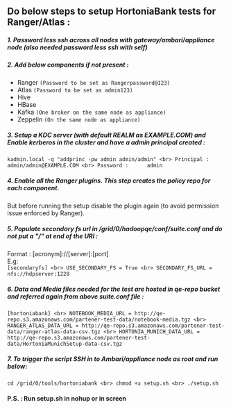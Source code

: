 ## Do below steps to setup HortoniaBank tests for Ranger/Atlas :

##### 1. Password less ssh across all nodes with gateway/ambari/appliance node (also needed password less ssh with self)

##### 2. Add below components if not present : <br>
- Ranger 		`(Password to be set as Rangerpassword@123)`
- Atlas		`(Password to be set as admin123)`
- Hive
- HBase
- Kafka		`(One broker on the same node as appliance)`
- Zeppelin	`(On the same node as appliance)`

##### 3. Setup a KDC server (with default REALM as EXAMPLE.COM) and Enable kerberos in the cluster and have a admin principal created : <br>
`kadmin.local -q "addprinc -pw admin admin/admin" <br>
Principal : 	admin/admin@EXAMPLE.COM <br>
Password : 		admin`

##### 4. Enable all the Ranger plugins. This step creates the policy repo for each component. <br>
But before running the setup disable the plugin again (to avoid permission issue enforced by Ranger).

##### 5. Populate secondary fs url in /grid/0/hadoopqe/conf/suite.conf and do not put a "/" at end of the URI : <br>
Format : 	[acronym]://[server]:[port] <br>
E.g: <br>
`[secondaryfs] <br>
USE_SECONDARY_FS = True <br>
SECONDARY_FS_URL = nfs://hdpserver:1228`

##### 6. Data and Media files needed for the test are hosted in qe-repo bucket and referred again from above suite.conf file : <br>
`[hortoniabank] <br>
NOTEBOOK_MEDIA_URL = http://qe-repo.s3.amazonaws.com/partener-test-data/notebook-media.tgz <br>
RANGER_ATLAS_DATA_URL = http://qe-repo.s3.amazonaws.com/partener-test-data/ranger-atlas-data-csv.tgz <br>
HORTONIA_MUNICH_DATA_URL = http://qe-repo.s3.amazonaws.com/partener-test-data/HortoniaMunichSetup-data-csv.tgz`

##### 7. To trigger the script SSH in to Ambari/appliance node as root and run below: <br>
`cd /grid/0/tools/hortoniabank <br>
chmod +x setup.sh <br>
./setup.sh`

#### P.S. : Run setup.sh in nohup or in screen

